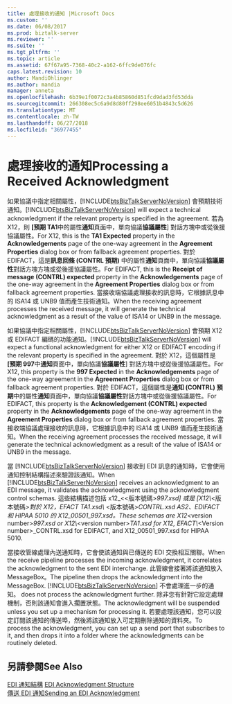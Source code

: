 ```yaml
---
title: 處理接收的通知 |Microsoft Docs
ms.custom: ''
ms.date: 06/08/2017
ms.prod: biztalk-server
ms.reviewer: ''
ms.suite: ''
ms.tgt_pltfrm: ''
ms.topic: article
ms.assetid: 67f67a95-7368-40c2-a162-6ffc9de076fc
caps.latest.revision: 10
author: MandiOhlinger
ms.author: mandia
manager: anneta
ms.openlocfilehash: 6b39e1f0072c3a4b85860d851fcd9dad3fd53dda
ms.sourcegitcommit: 266308ec5c6a9d8d80ff298ee6051b4843c5d626
ms.translationtype: MT
ms.contentlocale: zh-TW
ms.lasthandoff: 06/27/2018
ms.locfileid: "36977455"
---
```

# <a name="processing-a-received-acknowledgment"></a><span data-ttu-id="ffd44-102">處理接收的通知</span><span class="sxs-lookup"><span data-stu-id="ffd44-102">Processing a Received Acknowledgment</span></span>
<span data-ttu-id="ffd44-103">如果協議中指定相關屬性，[!INCLUDE[btsBizTalkServerNoVersion](../includes/btsbiztalkservernoversion-md.md)] 會預期技術通知。</span><span class="sxs-lookup"><span data-stu-id="ffd44-103">[!INCLUDE[btsBizTalkServerNoVersion](../includes/btsbiztalkservernoversion-md.md)] will expect a technical acknowledgment if the relevant property is specified in the agreement.</span></span> <span data-ttu-id="ffd44-104">若為 X12，則 **[預期 TA1**中的屬性**通知**頁面中，單向協議**協議屬性**] 對話方塊中或從後援協議屬性。</span><span class="sxs-lookup"><span data-stu-id="ffd44-104">For X12, this is the **TA1 Expected** property in the **Acknowledgements** page of the one-way agreement in the **Agreement Properties** dialog box or from fallback agreement properties.</span></span> <span data-ttu-id="ffd44-105">對於 EDIFACT，這是**訊息回條 (CONTRL 預期)** 中的屬性**通知**頁面中，單向協議**協議屬性**對話方塊方塊或從後援協議屬性。</span><span class="sxs-lookup"><span data-stu-id="ffd44-105">For EDIFACT, this is the **Receipt of message (CONTRL) expected** property in the **Acknowledgements** page of the one-way agreement in the **Agreement Properties** dialog box or from fallback agreement properties.</span></span> <span data-ttu-id="ffd44-106">當接收端協議處理接收的訊息時，它根據訊息中的 ISA14 或 UNB9 值而產生技術通知。</span><span class="sxs-lookup"><span data-stu-id="ffd44-106">When the receiving agreement processes the received message, it will generate the technical acknowledgment as a result of the value of ISA14 or UNB9 in the message.</span></span>  
  
 <span data-ttu-id="ffd44-107">如果協議中指定相關屬性，[!INCLUDE[btsBizTalkServerNoVersion](../includes/btsbiztalkservernoversion-md.md)] 會預期 X12 或 EDIFACT 編碼的功能通知。</span><span class="sxs-lookup"><span data-stu-id="ffd44-107">[!INCLUDE[btsBizTalkServerNoVersion](../includes/btsbiztalkservernoversion-md.md)] will expect a functional acknowledgment for either X12 or EDIFACT encoding if the relevant property is specified in the agreement.</span></span> <span data-ttu-id="ffd44-108">對於 X12，這個屬性是 **[預期 997**中**通知**頁面中，單向協議**協議屬性**] 對話方塊中或從後援協議屬性。</span><span class="sxs-lookup"><span data-stu-id="ffd44-108">For X12, this property is the **997 Expected** in the **Acknowledgements** page of the one-way agreement in the **Agreement Properties** dialog box or from fallback agreement properties.</span></span> <span data-ttu-id="ffd44-109">對於 EDIFACT，這個屬性是**通知 (CONTRL) 預期**中的屬性**通知**頁面中，單向協議**協議屬性**對話方塊中或從後援協議屬性。</span><span class="sxs-lookup"><span data-stu-id="ffd44-109">For EDIFACT, this property is the **Acknowledgement (CONTRL) expected** property in the **Acknowledgements** page of the one-way agreement in the **Agreement Properties** dialog box or from fallback agreement properties.</span></span> <span data-ttu-id="ffd44-110">當接收端協議處理接收的訊息時，它根據訊息中的 ISA14 或 UNB9 值而產生技術通知。</span><span class="sxs-lookup"><span data-stu-id="ffd44-110">When the receiving agreement processes the received message, it will generate the technical acknowledgment as a result of the value of ISA14 or UNB9 in the message.</span></span>  
  
 <span data-ttu-id="ffd44-111">當 [!INCLUDE[btsBizTalkServerNoVersion](../includes/btsbiztalkservernoversion-md.md)] 接收到 EDI 訊息的通知時，它會使用通知控制結構描述來驗證該通知。</span><span class="sxs-lookup"><span data-stu-id="ffd44-111">When [!INCLUDE[btsBizTalkServerNoVersion](../includes/btsbiztalkservernoversion-md.md)] receives an acknowledgment to an EDI message, it validates the acknowledgment using the acknowledgment control schemas.</span></span> <span data-ttu-id="ffd44-112">這些結構描述包括 x12_<\<版本號碼\>*997.xsd] 或是 [X12\\*\<版本號碼\>*對於 X12，EFACT TA1.xsd\\* \<版本號碼\>_CONTRL.xsd AS2、EDIFACT 和 HIPAA 5010 的 X12_00501_997.xsd。</span><span class="sxs-lookup"><span data-stu-id="ffd44-112">These schemas are X12_\<version number\>*997.xsd or X12\\*\<version number\>*TA1.xsd for X12, EFACT\\*\<Version number\>_CONTRL.xsd for EDIFACT, and X12_00501_997.xsd for HIPAA 5010.</span></span>  
  
 <span data-ttu-id="ffd44-113">當接收管線處理內送通知時，它會使該通知與已傳送的 EDI 交換相互關聯。</span><span class="sxs-lookup"><span data-stu-id="ffd44-113">When the receive pipeline processes the incoming acknowledgment, it correlates the acknowledgment to the sent EDI interchange.</span></span> <span data-ttu-id="ffd44-114">此管線會接著將該通知放入 MessageBox。</span><span class="sxs-lookup"><span data-stu-id="ffd44-114">The pipeline then drops the acknowledgment into the MessageBox.</span></span> [!INCLUDE[btsBizTalkServerNoVersion](../includes/btsbiztalkservernoversion-md.md)]<span data-ttu-id="ffd44-115"> 不會處理進一步的通知。</span><span class="sxs-lookup"><span data-stu-id="ffd44-115"> does not process the acknowledgment further.</span></span> <span data-ttu-id="ffd44-116">除非您有針對它設定處理機制，否則該通知會進入擱置狀態。</span><span class="sxs-lookup"><span data-stu-id="ffd44-116">The acknowledgment will be suspended unless you set up a mechanism for processing it.</span></span> <span data-ttu-id="ffd44-117">若要處理該通知，您可以設定訂閱該通知的傳送埠，然後將該通知放入可定期刪除通知的資料夾。</span><span class="sxs-lookup"><span data-stu-id="ffd44-117">To process the acknowledgment, you can set up a send port that subscribes to it, and then drops it into a folder where the acknowledgments can be routinely deleted.</span></span>  
  
## <a name="see-also"></a><span data-ttu-id="ffd44-118">另請參閱</span><span class="sxs-lookup"><span data-stu-id="ffd44-118">See Also</span></span>  
 <span data-ttu-id="ffd44-119">[EDI 通知結構](../core/edi-acknowledgment-structure.md) </span><span class="sxs-lookup"><span data-stu-id="ffd44-119">[EDI Acknowledgment Structure](../core/edi-acknowledgment-structure.md) </span></span>  
 [<span data-ttu-id="ffd44-120">傳送 EDI 通知</span><span class="sxs-lookup"><span data-stu-id="ffd44-120">Sending an EDI Acknowledgment</span></span>](../core/sending-an-edi-acknowledgment.md)